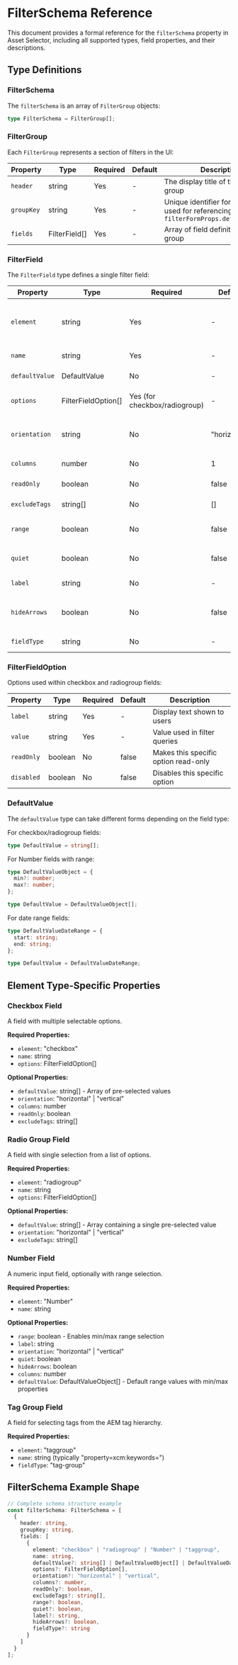 # FilterSchema Reference

This document provides a formal reference for the `filterSchema` property in Asset Selector, including all supported types, field properties, and their descriptions.

## Type Definitions

### FilterSchema

The `filterSchema` is an array of `FilterGroup` objects:

```typescript
type FilterSchema = FilterGroup[];
```

### FilterGroup

Each `FilterGroup` represents a section of filters in the UI:

| Property | Type | Required | Default | Description |
|----------|------|----------|---------|-------------|
| `header` | string | Yes | - | The display title of the filter group |
| `groupKey` | string | Yes | - | Unique identifier for the group, used for referencing in `filterFormProps.defaultExpanded` |
| `fields` | FilterField[] | Yes | - | Array of field definitions for this group |

### FilterField

The `FilterField` type defines a single filter field:

| Property | Type | Required | Default | Description |
|----------|------|----------|---------|-------------|
| `element` | string | Yes | - | Type of field. Valid values: "checkbox", "radiogroup", "Number", "taggroup" |
| `name` | string | Yes | - | Parameter name used in filter queries |
| `defaultValue` | DefaultValue | No | - | Pre-selected values when filter initializes |
| `options` | FilterFieldOption[] | Yes (for checkbox/radiogroup) | - | Array of option objects for selection fields |
| `orientation` | string | No | "horizontal" | Layout orientation. Valid values: "horizontal", "vertical" |
| `columns` | number | No | 1 | Number of columns for layout |
| `readOnly` | boolean | No | false | Makes the entire field read-only if true |
| `excludeTags` | string[] | No | [] | Values to exclude from filtering |
| `range` | boolean | No | false | For Number fields, enables min/max range selection |
| `quiet` | boolean | No | false | For Number fields, applies a quieter visual style |
| `label` | string | No | - | Display label for the field |
| `hideArrows` | boolean | No | false | For Number fields, hides increment/decrement arrows |
| `fieldType` | string | No | - | For taggroup, must be "tag-group" |

### FilterFieldOption

Options used within checkbox and radiogroup fields:

| Property | Type | Required | Default | Description |
|----------|------|----------|---------|-------------|
| `label` | string | Yes | - | Display text shown to users |
| `value` | string | Yes | - | Value used in filter queries |
| `readOnly` | boolean | No | false | Makes this specific option read-only |
| `disabled` | boolean | No | false | Disables this specific option |

### DefaultValue

The `defaultValue` type can take different forms depending on the field type:

For checkbox/radiogroup fields:
```typescript
type DefaultValue = string[];
```

For Number fields with range:
```typescript
type DefaultValueObject = {
  min?: number;
  max?: number;
};

type DefaultValue = DefaultValueObject[];
```

For date range fields:
```typescript
type DefaultValueDateRange = {
  start: string;
  end: string;
};

type DefaultValue = DefaultValueDateRange;
```

## Element Type-Specific Properties

### Checkbox Field

A field with multiple selectable options.

**Required Properties:**
- `element`: "checkbox"
- `name`: string
- `options`: FilterFieldOption[]

**Optional Properties:**
- `defaultValue`: string[] - Array of pre-selected values
- `orientation`: "horizontal" | "vertical"
- `columns`: number
- `readOnly`: boolean
- `excludeTags`: string[]

### Radio Group Field

A field with single selection from a list of options.

**Required Properties:**
- `element`: "radiogroup"
- `name`: string
- `options`: FilterFieldOption[]

**Optional Properties:**
- `defaultValue`: string[] - Array containing a single pre-selected value
- `orientation`: "horizontal" | "vertical"
- `excludeTags`: string[]

### Number Field

A numeric input field, optionally with range selection.

**Required Properties:**
- `element`: "Number"
- `name`: string

**Optional Properties:**
- `range`: boolean - Enables min/max range selection
- `label`: string
- `orientation`: "horizontal" | "vertical"
- `quiet`: boolean
- `hideArrows`: boolean
- `columns`: number
- `defaultValue`: DefaultValueObject[] - Default range values with min/max properties

### Tag Group Field

A field for selecting tags from the AEM tag hierarchy.

**Required Properties:**
- `element`: "taggroup"
- `name`: string (typically "property=xcm:keywords=")
- `fieldType`: "tag-group"

## FilterSchema Example Shape

```typescript
// Complete schema structure example
const filterSchema: FilterSchema = [
  {
    header: string,
    groupKey: string,
    fields: [
      {
        element: "checkbox" | "radiogroup" | "Number" | "taggroup",
        name: string,
        defaultValue?: string[] | DefaultValueObject[] | DefaultValueDateRange,
        options?: FilterFieldOption[],
        orientation?: "horizontal" | "vertical",
        columns?: number,
        readOnly?: boolean,
        excludeTags?: string[],
        range?: boolean,
        quiet?: boolean,
        label?: string,
        hideArrows?: boolean,
        fieldType?: string
      }
    ]
  }
];
``` 